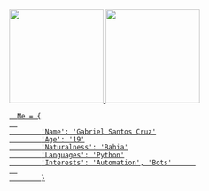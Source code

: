 <div>
  <a href="https://github.com/GabrielSantosCruz">
  <img height="170em" src="https://github-readme-stats.vercel.app/api?username=GabrielSantosCruz&show_icons=true&theme=dracula&include_all_commits=true&count_private=true"/>
  <img height="170em" src="https://github-readme-stats.vercel.app/api/top-langs/?username=GabrielSantosCruz&layout=compact&langs_count=7&theme=dracula"/>
</div>
      
      Me = {
      
            'Name': 'Gabriel Santos Cruz'
            'Age': '19'
            'Naturalness': 'Bahia'
            'Languages': 'Python'
            'Interests': 'Automation', 'Bots'      
      
            }
